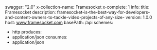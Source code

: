swagger: "2.0"
x-collection-name: Framesocket
x-complete: 1
info:
  title: Framesocket
  description: framesocket-is-the-best-way-for-developers-and-content-owners-to-tackle-video-projects-of-any-size-
  version: 1.0.0
host: www.framesocket.com
basePath: /api
schemes:
- http
produces:
- application/json
consumes:
- application/json